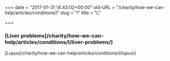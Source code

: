 +++
date = "2017-01-31 14:43:02+00:00"
old-URL = "/charity/how-we-can-help/articles/conditions/l"
slug = "l"
title = "L"

+++

### [Liver problems]/charity/how-we-can-help/articles/conditions/l/liver-problems/)
[Lupus]/charity/how-we-can-help/articles/conditions/l/lupus/)
